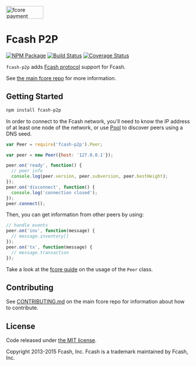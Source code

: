 <img src="http://www.fcash.cash/css/images/fcash-p2p.svg" alt="fcore payment protocol" height="35" width="102">

Fcash P2P
=======

[![NPM Package](https://img.shields.io/npm/v/fcash-p2p.svg?style=flat-square)](https://www.npmjs.org/package/fcash-p2p)
[![Build Status](https://img.shields.io/travis/fcash-project/fcash-p2p.svg?branch=master&style=flat-square)](https://travis-ci.org/fcash-project/fcash-p2p)
[![Coverage Status](https://img.shields.io/coveralls/fcash-project/fcash-p2p.svg?style=flat-square)](https://coveralls.io/r/fcash-project/fcash-p2p?branch=master)

`fcash-p2p` adds [Fcash protocol](https://en.bitcoin.it/wiki/Protocol_documentation) support for Fcash.

See [the main fcore repo](https://github.com/fcash-project/fcore) for more information.

## Getting Started

```sh
npm install fcash-p2p
```
In order to connect to the Fcash network, you'll need to know the IP address of at least one node of the network, or use [Pool](/docs/pool.md) to discover peers using a DNS seed.

```javascript
var Peer = require('fcash-p2p').Peer;

var peer = new Peer({host: '127.0.0.1'});

peer.on('ready', function() {
  // peer info
  console.log(peer.version, peer.subversion, peer.bestHeight);
});
peer.on('disconnect', function() {
  console.log('connection closed');
});
peer.connect();
```

Then, you can get information from other peers by using:

```javascript
// handle events
peer.on('inv', function(message) {
  // message.inventory[]
});
peer.on('tx', function(message) {
  // message.transaction
});
```

Take a look at the [fcore guide](http://www.fcash.cash/guide/peer.html) on the usage of the `Peer` class.

## Contributing

See [CONTRIBUTING.md](https://github.com/fcash-project/fcore/blob/master/CONTRIBUTING.md) on the main fcore repo for information about how to contribute.

## License

Code released under [the MIT license](https://github.com/fcash-project/fcore/blob/master/LICENSE).

Copyright 2013-2015 Fcash, Inc. Fcash is a trademark maintained by Fcash, Inc.
